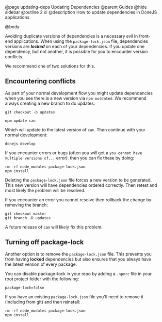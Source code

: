 @page updating-deps Updating Dependencies
@parent Guides
@hide sidebar
@outline 2 ol
@description How to update dependencies in DoneJS applications.

@body

Avoiding duplicate versions of dependencies is a necessary evil in front-end applications. When using the `package-lock.json` file, dependencies versions are ___locked___ on each of your dependencies. If you update one dependency, but not another, it is possible for you to encounter version conflicts.

We recommend one of two solutions for this.

## Encountering conflicts

As part of your normal development flow you might update dependencies when you see there is a new version via `npm outdated`. We recommend always creating a new branch to do updates:

```shell
git checkout -b updates

npm update can
```

Which will update to the latest version of `can`. Then continue with your normal development:

```shell
donejs develop
```

If you encounter errors or bugs (often you will get a `you cannot have multiple versions of...` error). then you can fix these by doing:

```shell
rm -rf node_modules package-lock.json
npm install
```

Deleting the `package-lock.json` file forces a new version to be generated. This new version will have dependencies ordered correctly. Then retest and most likely the problem will be resolved.

If you encounter an error you cannot resolve then rollback the change by removing the branch:

```shell
git checkout master
git branch -D updates
```

A future release of `can` will likely fix this problem.

## Turning off package-lock

Another option is to remove the `package-lock.json` file. This prevents you from having __locked__ dependencies but also ensures that you always have the latest version of every package.

You can disable package-lock in your repo by adding a `.npmrc` file in your root project folder with the following:

```
package-lock=false
```

If you have an existing `package-lock.json` file you'll need to remove it (including from git) and then reinstall:

```shell
rm -rf node_modules package-lock.json
npm install
```
